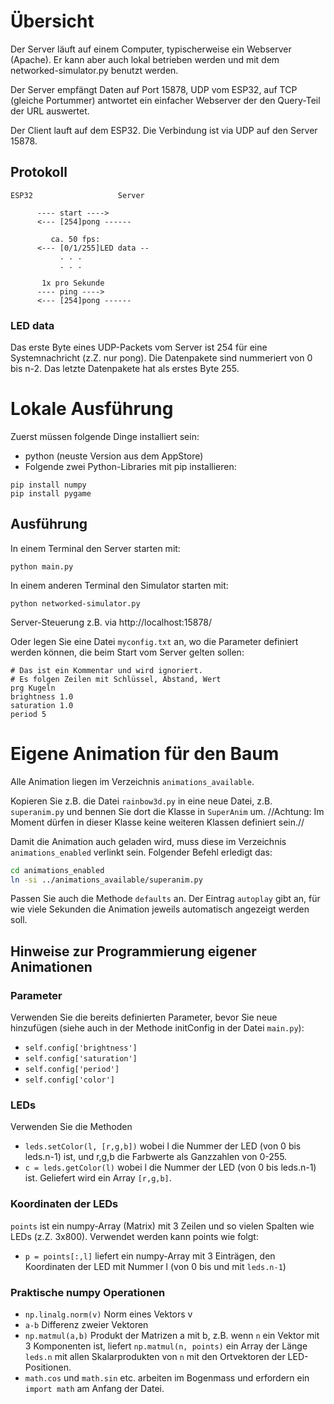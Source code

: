 # Übersicht
Der Server läuft auf einem Computer, typischerweise ein Webserver (Apache).
Er kann aber auch lokal betrieben werden und mit dem networked-simulator.py 
benutzt werden.

Der Server empfängt Daten auf Port 15878, UDP vom ESP32, auf TCP (gleiche Portummer) 
antwortet ein einfacher Webserver der den Query-Teil der URL auswertet.

Der Client lauft auf dem ESP32. Die Verbindung ist via UDP auf den Server 15878.

## Protokoll
```
ESP32                   Server

      ---- start ---->
      <--- [254]pong ------

         ca. 50 fps:
      <--- [0/1/255]LED data --
           . . . 
           . . . 
    
       1x pro Sekunde
      ---- ping ---->
      <--- [254]pong ------
```

### LED data
Das erste Byte eines UDP-Packets vom Server ist 254 für eine
Systemnachricht (z.Z. nur pong).
Die Datenpakete sind nummeriert von 0 bis n-2. Das letzte
Datenpakete hat als erstes Byte 255.


# Lokale Ausführung
Zuerst müssen folgende Dinge installiert sein:
  * python (neuste Version aus dem AppStore)
  * Folgende zwei Python-Libraries mit pip installieren:
```
pip install numpy
pip install pygame
```
## Ausführung

In einem Terminal den Server starten mit:
```
python main.py
```

In einem anderen Terminal den Simulator starten mit:
```
python networked-simulator.py
```

Server-Steuerung z.B. via http://localhost:15878/


Oder legen Sie eine Datei ``myconfig.txt`` an, wo die Parameter definiert werden können, die beim Start vom Server gelten sollen:
```text
# Das ist ein Kommentar und wird ignoriert.
# Es folgen Zeilen mit Schlüssel, Abstand, Wert
prg Kugeln
brightness 1.0
saturation 1.0
period 5
```


# Eigene Animation für den Baum
Alle Animation liegen im Verzeichnis ``animations_available``. 

Kopieren Sie z.B. die Datei ``rainbow3d.py`` in eine
neue Datei, z.B. ``superanim.py`` und bennen Sie dort
die Klasse in ``SuperAnim`` um. //Achtung: Im Moment
dürfen in dieser Klasse keine weiteren Klassen definiert sein.//

Damit die Animation auch geladen wird, muss diese im Verzeichnis
``animations_enabled`` verlinkt sein. Folgender Befehl erledigt das:
```bash
cd animations_enabled
ln -si ../animations_available/superanim.py
```
Passen Sie auch die Methode ``defaults`` an. Der Eintrag ``autoplay``
gibt an, für wie viele Sekunden die Animation jeweils automatisch
angezeigt werden soll.

## Hinweise zur Programmierung eigener Animationen
### Parameter
Verwenden Sie die bereits definierten Parameter, bevor Sie neue hinzufügen (siehe auch in der Methode initConfig in der Datei ``main.py``):
  * ``self.config['brightness']``
  * ``self.config['saturation']``
  * ``self.config['period']``
  * ``self.config['color']``
### LEDs
Verwenden Sie die Methoden
  * ``leds.setColor(l, [r,g,b])``  wobei l die Nummer der LED (von 0 bis leds.n-1) ist, und r,g,b die Farbwerte als Ganzzahlen von 0-255.
  * ``c = leds.getColor(l)``  wobei l die Nummer der LED (von 0 bis leds.n-1) ist. Geliefert wird ein Array ``[r,g,b]``.

### Koordinaten der LEDs
``points`` ist ein numpy-Array (Matrix) mit 3 Zeilen und so vielen Spalten wie LEDs (z.Z. 3x800).
Verwendet werden kann points wie folgt:
  * ``p = points[:,l]``  liefert ein numpy-Array mit 3 Einträgen, den Koordinaten der LED mit Nummer l (von 0 bis und mit ``leds.n-1``)

### Praktische numpy Operationen
  * ``np.linalg.norm(v)`` Norm eines Vektors v
  * ``a-b`` Differenz zweier Vektoren
  * ``np.matmul(a,b)`` Produkt der Matrizen a mit b, z.B. wenn ``n`` ein Vektor mit 3 Komponenten ist, liefert ``np.matmul(n, points)`` ein Array der Länge ``leds.n`` mit allen Skalarprodukten von ``n`` mit den Ortvektoren der LED-Positionen.
  * ``math.cos`` und ``math.sin`` etc. arbeiten im Bogenmass und erfordern ein ``import math`` am Anfang der Datei.
